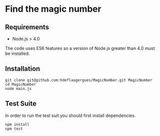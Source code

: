 # Find the magic number

## Requirements
- Node.js > 4.0

The code uses ES6 features so a version of Node.js greater than 4.0 must be installed.

## Installation
```
git clone git@github.com:hdeflaugergues/MagicNumber.git MagicNumber
cd MagicNumber
node main.js
```

## Test Suite
In order to run the test suit you should first install dependencies.

```
npm install
npm test
```